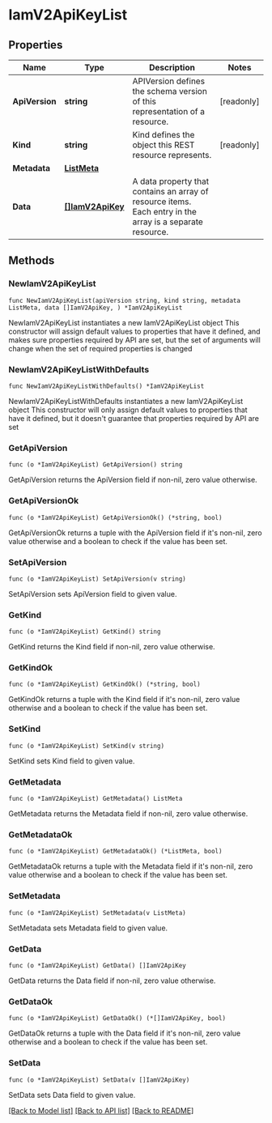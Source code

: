 # IamV2ApiKeyList

## Properties

Name | Type | Description | Notes
------------ | ------------- | ------------- | -------------
**ApiVersion** | **string** | APIVersion defines the schema version of this representation of a resource. | [readonly] 
**Kind** | **string** | Kind defines the object this REST resource represents. | [readonly] 
**Metadata** | [**ListMeta**](ListMeta.md) |  | 
**Data** | [**[]IamV2ApiKey**](IamV2ApiKey.md) | A data property that contains an array of resource items. Each entry in the array is a separate resource. | 

## Methods

### NewIamV2ApiKeyList

`func NewIamV2ApiKeyList(apiVersion string, kind string, metadata ListMeta, data []IamV2ApiKey, ) *IamV2ApiKeyList`

NewIamV2ApiKeyList instantiates a new IamV2ApiKeyList object
This constructor will assign default values to properties that have it defined,
and makes sure properties required by API are set, but the set of arguments
will change when the set of required properties is changed

### NewIamV2ApiKeyListWithDefaults

`func NewIamV2ApiKeyListWithDefaults() *IamV2ApiKeyList`

NewIamV2ApiKeyListWithDefaults instantiates a new IamV2ApiKeyList object
This constructor will only assign default values to properties that have it defined,
but it doesn't guarantee that properties required by API are set

### GetApiVersion

`func (o *IamV2ApiKeyList) GetApiVersion() string`

GetApiVersion returns the ApiVersion field if non-nil, zero value otherwise.

### GetApiVersionOk

`func (o *IamV2ApiKeyList) GetApiVersionOk() (*string, bool)`

GetApiVersionOk returns a tuple with the ApiVersion field if it's non-nil, zero value otherwise
and a boolean to check if the value has been set.

### SetApiVersion

`func (o *IamV2ApiKeyList) SetApiVersion(v string)`

SetApiVersion sets ApiVersion field to given value.


### GetKind

`func (o *IamV2ApiKeyList) GetKind() string`

GetKind returns the Kind field if non-nil, zero value otherwise.

### GetKindOk

`func (o *IamV2ApiKeyList) GetKindOk() (*string, bool)`

GetKindOk returns a tuple with the Kind field if it's non-nil, zero value otherwise
and a boolean to check if the value has been set.

### SetKind

`func (o *IamV2ApiKeyList) SetKind(v string)`

SetKind sets Kind field to given value.


### GetMetadata

`func (o *IamV2ApiKeyList) GetMetadata() ListMeta`

GetMetadata returns the Metadata field if non-nil, zero value otherwise.

### GetMetadataOk

`func (o *IamV2ApiKeyList) GetMetadataOk() (*ListMeta, bool)`

GetMetadataOk returns a tuple with the Metadata field if it's non-nil, zero value otherwise
and a boolean to check if the value has been set.

### SetMetadata

`func (o *IamV2ApiKeyList) SetMetadata(v ListMeta)`

SetMetadata sets Metadata field to given value.


### GetData

`func (o *IamV2ApiKeyList) GetData() []IamV2ApiKey`

GetData returns the Data field if non-nil, zero value otherwise.

### GetDataOk

`func (o *IamV2ApiKeyList) GetDataOk() (*[]IamV2ApiKey, bool)`

GetDataOk returns a tuple with the Data field if it's non-nil, zero value otherwise
and a boolean to check if the value has been set.

### SetData

`func (o *IamV2ApiKeyList) SetData(v []IamV2ApiKey)`

SetData sets Data field to given value.



[[Back to Model list]](../README.md#documentation-for-models) [[Back to API list]](../README.md#documentation-for-api-endpoints) [[Back to README]](../README.md)


